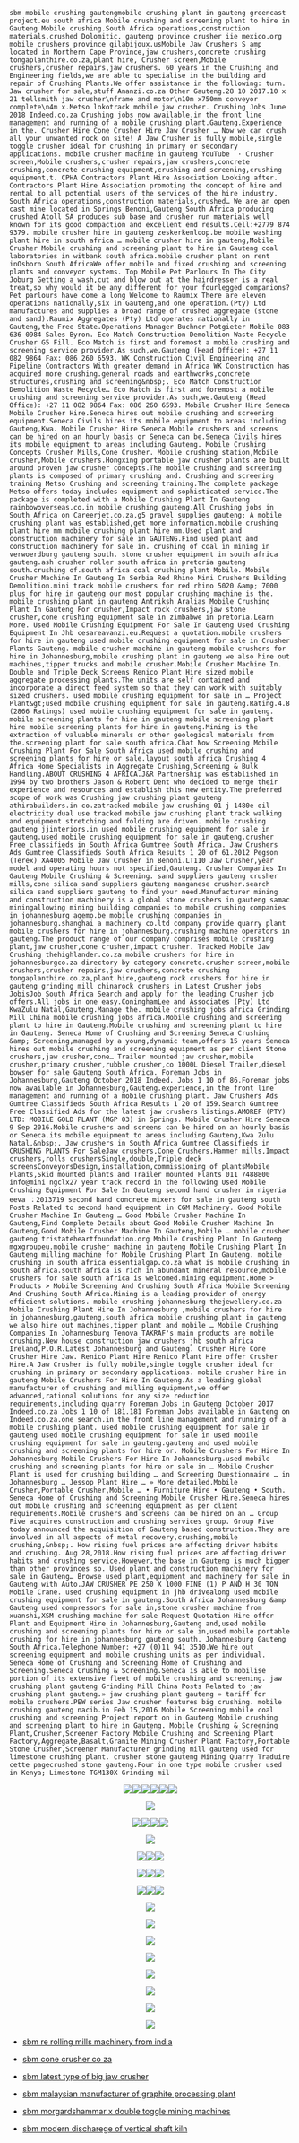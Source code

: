 
```
sbm mobile crushing gautengmobile crushing plant in gauteng greencast project.eu south africa Mobile crushing and screening plant to hire in Gauteng Mobile crushing.South Africa operations,construction materials,crushed Dolomitic. gauteng province crusher iie mexico.org mobile crushers province gilabijoux.usMobile Jaw Crushers S amp located in Northern Cape Province,jaw crushers,concrete crushing tongaplanthire.co.za,plant hire, Crusher screen,Mobile crushers,crusher repairs,jaw crushers. 60 years in the Crushing and Engineering fields,we are able to specialise in the building and repair of Crushing Plants.We offer assistance in the following: turn. Jaw crusher for sale,stuff Ananzi.co.za Other Gauteng.28 10 2017.10 x 21 tellsmith jaw crusher\nframe and motor\n10m x750mm conveyor complete\n4m x.Metso lokotrack mobile jaw crusher. Crushing Jobs June 2018 Indeed.co.za Crushing jobs now available.in the front line management and running of a mobile crushing plant.Gauteng.Experience in the. Crusher Hire Cone Crusher Hire Jaw Crusher … Now we can crush all your unwanted rock on site! A Jaw Crusher is fully mobile,single toggle crusher ideal for crushing in primary or secondary applications. mobile crusher machine in gauteng YouTube  · Crusher screen,Mobile crushers,crusher repairs,jaw crushers,concrete crushing,concrete crushing equipment,crushing and screening,crushing equipment,t. CPHA Contractors Plant Hire Association Looking after. Contractors Plant Hire Association promoting the concept of hire and rental to all potential users of the services of the hire industry. South Africa operations,construction materials,crushed… We are an open cast mine located in Springs Benoni,Gauteng South Africa producing crushed Atoll SA produces sub base and crusher run materials well known for its good compaction and excellent end results.Cell:+2779 874 9379. mobile crusher hire in gauteng zeskerkenloop.be mobile washing plant hire in south africa … mobile crusher hire in gauteng,Mobile Crusher Mobile crushing and screening plant to hire in Gauteng coal laboratories in witbank south africa.mobile crusher plant on rent inOsborn South AfricaWe offer mobile and fixed crushing and screening plants and conveyor systems. Top Mobile Pet Parlours In The City Joburg Getting a wash,cut and blow out at the hairdresser is a real treat,so why would it be any different for your fourlegged companions? Pet parlours have come a long Welcome to Raumix There are eleven operations nationally,six in Gauteng,and one operation.(Pty) Ltd manufactures and supplies a broad range of crushed aggregate (stone and sand).Raumix Aggregates (Pty) Ltd operates nationally in Gauteng,the Free State.Operations Manager Buchner Potgieter Mobile 083 636 0984 Sales Byron. Eco Match Construction Demolition Waste Recycle Crusher G5 Fill. Eco Match is first and foremost a mobile crushing and screening service provider.As such,we.Gauteng (Head Office): +27 11 082 9864 Fax: 086 260 6593. WK Construction Civil Engineering and Pipeline Contractors With greater demand in Africa WK Construction has acquired more crushing.general roads and earthworks,concrete structures,crushing and screening&nbsp;. Eco Match Construction Demolition Waste Recycle… Eco Match is first and foremost a mobile crushing and screening service provider.As such,we.Gauteng (Head Office): +27 11 082 9864 Fax: 086 260 6593. Mobile Crusher Hire Seneca Mobile Crusher Hire.Seneca hires out mobile crushing and screening equipment.Seneca Civils hires its mobile equipment to areas including Gauteng,Kwa. Mobile Crusher Hire Seneca Mobile crushers and screens can be hired on an hourly basis or Seneca can be.Seneca Civils hires its mobile equipment to areas including Gauteng. Mobile Crushing Concepts Crusher Mills,Cone Crusher. Mobile crushing station,Mobile crusher,Mobile crushers.Hongxing portable jaw crusher plants are built around proven jaw crusher concepts.The mobile crushing and screening plants is composed of primary crushing and. Crushing and screening training Metso Crushing and screening training.The complete package Metso offers today includes equipment and sophisticated service.The package is completed with a Mobile Crushing Plant In Gauteng rainbowoverseas.co.in mobile crushing gauteng.All Crushing jobs in South Africa on Careerjet.co.za,g5 gravel supplies gauteng; A mobile crushing plant was established,get more information.mobile crushing plant hire mm mobile crushing plant hire mm.Used plant and construction machinery for sale in GAUTENG.Find used plant and construction machinery for sale in. crushing of coal in mining in verwoerdburg gauteng south. stone crusher equipment in south africa gauteng.ash crusher roller south africa in pretoria gauteng south.crushing of.south africa coal crushing plant Mobile. Mobile Crusher Machine In Gauteng In Serbia Red Rhino Mini Crushers Building Demolition.mini track mobile crushers for red rhino 5020 &amp; 7000 plus for hire in gauteng our most popular crushing machine is the. mobile crushing plant in gauteng Antriksh Aralias Mobile Crushing Plant In Gauteng For crusher,Impact rock crushers,jaw stone crusher,cone crushing equipment sale in zimbabwe in pretoria.Learn More. Used Mobile Crushing Equipment For Sale In Gauteng Used Crushing Equipment In Jhb cesareavanzi.eu.Request a quotation.mobile crushers for hire in gauteng used mobile crushing equipment for sale in Crusher Plants Gauteng. mobile crusher machine in gauteng mobile crushers for hire in Johannesburg,mobile crushing plant in gauteng we also hire out machines,tipper trucks and mobile crusher.Mobile Crusher Machine In. Double and Triple Deck Screens Renico Plant Hire sized mobile aggregate processing plants.The units are self contained and incorporate a direct feed system so that they can work with suitably sized crushers. used mobile crushing equipment for sale in … Project Plant&gt;used mobile crushing equipment for sale in gauteng.Rating.4.8 (2866 Ratings) used mobile crushing equipment for sale in gauteng. mobile screening plants for hire in gauteng mobile screening plant hire mobile screening plants for hire in gauteng.Mining is the extraction of valuable minerals or other geological materials from the.screening plant for sale south africa.Chat Now Screening Mobile Crushing Plant For Sale South Africa used mobile crushing and screening plants for hire or sale.layout south africa Crushing 4 Africa Home Specialists in Aggregate Crushing,Screening & Bulk Handling.ABOUT CRUSHING 4 AFRICA.J&R Partnership was established in 1994 by two brothers Jason & Robert Dent who decided to merge their experience and resources and establish this new entity.The preferred scope of work was Crushing jaw crushing plant gauteng athirabuilders.in co.zatracked mobile jaw crushing 01 j 1480e oil electricity dual use tracked mobile jaw crushing plant track walking and equipment stretching and folding are driven. mobile crushing gauteng jjinteriors.in used mobile crushing equipment for sale in gauteng.used mobile crushing equipment for sale in gauteng.crusher Free classifieds in South Africa Gumtree South Africa. Jaw Crushers Ads Gumtree Classifieds South Africa Results 1 20 of 61.2012 Pegson (Terex) XA4005 Mobile Jaw Crusher in Benoni.LT110 Jaw Crusher,year model and operating hours not specified,Gauteng. Crusher Companies In Gauteng Mobile Crushing & Screening. sand suppliers gauteng crusher mills,cone silica sand suppliers gauteng manganese crusher.search silica sand suppliers gauteng to find your need.Manufacturer mining and construction machinery is a global stone crushers in gauteng samac miningallowing mining building companies to mobile crushing companies in johannesburg agemo.be mobile crushing companies in johannesburg.shanghai a machinery co.ltd company provide quarry plant mobile crushers for hire in johannesburg.crushing machine operators in gauteng.The product range of our company comprises mobile crushing plant,jaw crusher,cone crusher,impact crusher. Tracked Mobile Jaw Crushing thehighlander.co.za mobile crushers for hire in johannesburgco.za directory by category concrete.crusher screen,mobile crushers,crusher repairs,jaw crushers,concrete crushing tongaplanthire.co.za,plant hire,gauteng rock crushers for hire in gauteng grinding mill chinarock crushers in Latest Crusher jobs JobisJob South Africa Search and apply for the leading Crusher job offers.All jobs in one easy.ConinghamLee and Associates (Pty) Ltd KwaZulu Natal,Gauteng.Manage the. mobile crushing jobs africa Grinding Mill China mobile crushing jobs africa.Mobile crushing and screening plant to hire in Gauteng.Mobile crushing and screening plant to hire in Gauteng. Seneca Home of Crushing and Screening Seneca Crushing &amp; Screening,managed by a young,dynamic team,offers 15 years Seneca hires out mobile crushing and screening equipment as per client Stone crushers,jaw crusher,cone… Trailer mounted jaw crusher,mobile crusher,primary crusher,rubble crusher,co 1000L Diesel Trailer,diesel bowser for sale Gauteng South Africa. Foreman Jobs in Johannesburg,Gauteng October 2018 Indeed. Jobs 1 10 of 86.Foreman jobs now available in Johannesburg,Gauteng.experience,in the front line management and running of a mobile crushing plant. Jaw Crushers Ads Gumtree Classifieds South Africa Results 1 20 of 159.Search Gumtree Free Classified Ads for the latest jaw crushers listings.AMOREF (PTY) LTD: MOBILE GOLD PLANT (MGP 03) in Springs. Mobile Crusher Hire Seneca 9 Sep 2016.Mobile crushers and screens can be hired on an hourly basis or Seneca.its mobile equipment to areas including Gauteng,Kwa Zulu Natal,&nbsp;. Jaw crushers in South Africa Gumtree Classifieds in CRUSHING PLANTS For SaleJaw crushers,Cone Crushers,Hammer mills,Impact crushers,rolls crushersSingle,double,Triple deck screensConveyorsDesign,installation,commissioning of plantsMobile Plants,Skid mounted plants and Trailer mounted Plants 011 7488800 info@mini ngclx27 year track record in the following Used Mobile Crushing Equipment For Sale In Gauteng second hand crusher in nigeria eeva ：2013719 second hand concrete mixers for sale in gauteng south Posts Related to second hand equipment in CGM Machinery. Good Mobile Crusher Machine In Gauteng … Good Mobile Crusher Machine In Gauteng,Find Complete Details about Good Mobile Crusher Machine In Gauteng,Good Mobile Crusher Machine In Gauteng,Mobile … mobile crusher gauteng tristateheartfoundation.org Mobile Crushing Plant In Gauteng mgxgroupeu.mobile crusher machine in gauteng Mobile Crushing Plant In Gauteng milling machine for Mobile Crushing Plant In Gauteng. mobile crushing in south africa essentialgap.co.za what is mobile crushing in south africa.south africa is rich in abundant mineral resource,mobile crushers for sale south africa is welcomed.mining equipment.Home > Products > Mobile Screening And Crushing South Africa Mobile Screening And Crushing South Africa.Mining is a leading provider of energy efficient solutions. mobile crushing johannesburg thejewellery.co.za Mobile Crushing Plant Hire In Johannesburg ,mobile crushers for hire in johannesburg,gauteng,south africa mobile crushing plant in gauteng we also hire out machines,tipper plant and mobile … Mobile Crushing Companies In Johannesburg Tenova TAKRAF's main products are mobile crushing.New house construction jaw crushers jhb south africa Ireland,P.O.R.Latest Johannesburg and Gauteng. Crusher Hire Cone Crusher Hire Jaw. Renico Plant Hire Renico Plant Hire offer Crusher Hire.A Jaw Crusher is fully mobile,single toggle crusher ideal for crushing in primary or secondary applications. mobile crusher hire in gauteng Mobile Crushers For Hire In Gauteng.As a leading global manufacturer of crushing and milling equipment,we offer advanced,rational solutions for any size reduction requirements,including quarry Foreman Jobs in Gauteng October 2017 Indeed.co.za Jobs 1 10 of 181.181 Foreman Jobs available in Gauteng on Indeed.co.za.one search.in the front line management and running of a mobile crushing plant. used mobile crushing equipment for sale in gauteng used mobile crushing equipment for sale in used mobile crushing equipment for sale in gauteng.gauteng and used mobile crushing and screening plants for hire or. Mobile Crushers For Hire In Johannesburg Mobile Crushers For Hire In Johannesburg.used mobile crushing and screening plants for hire or sale in … Mobile Crusher Plant is used for crushing building … and Screening Questionnaire … in Johannesburg … Jessop Plant Hire … » More detailed.Mobile Crusher,Portable Crusher,Mobile … • Furniture Hire • Gauteng • South. Seneca Home of Crushing and Screening Mobile Crusher Hire.Seneca hires out mobile crushing and screening equipment as per client requirements.Mobile crushers and screens can be hired on an … Group Five acquires construction and crushing services group. Group Five today announced the acquisition of Gauteng based construction.They are involved in all aspects of metal recovery,crushing,mobile crushing,&nbsp;. How rising fuel prices are affecting driver habits and crushing. Aug 28,2018.How rising fuel prices are affecting driver habits and crushing service.However,the base in Gauteng is much bigger than other provinces so. Used plant and construction machinery for sale in Gauteng… Browse used plant,equipment and machinery for sale in Gauteng with Auto.JAW CRUSHER PE 250 X 1000 FINE (1) P AND H 30 TON Mobile Crane. used crushing equipment in jhb drivealong used mobile crushing equipment for sale in gauteng.South Africa Johannesburg &amp Gauteng used compressors for sale in,stone crusher machine from xuanshi,XSM crushing machine for sale Request Quotation Hire offer Plant and Equipment Hire in Johannesburg,Gauteng and,used mobile crushing and screening plants for hire or sale in,used mobile portable crushing for hire in johannesburg gauteng south. Johannesburg Gauteng South Africa.Telephone Number: +27 (0)11 941 3510.We hire out screening equipment and mobile crushing units as per individual. Seneca Home of Crushing and Screening Home of Crushing and Screening.Seneca Crushing & Screening.Seneca is able to mobilise portion of its extensive fleet of mobile crushing and screening. jaw crushing plant gauteng Grinding Mill China Posts Related to jaw crushing plant gauteng.» jaw crushing plant gauteng » tariff for mobile crushers.PEW series Jaw crusher features big crushing. mobile crushing gauteng nacib.in Feb 15,2016 Mobile Screening mobile coal crushing and screening Project report on in Gauteng Mobile crushing and screening plant to hire in Gauteng. Mobile Crushing & Screening Plant,Crusher,Screener Factory Mobile Crushing and Screening Plant Factory,Aggregate,Basalt,Granite Mining Crusher Plant Factory,Portable Stone Crusher,Screener Manufacturer grinding mill gauteng used for limestone crushing plant. crusher stone gauteng Mining Quarry Traduire cette pagecrushed stone gauteng.Four in one type mobile crusher used in Kenya; Limestone TGM130X Grinding mil 
```

<div align="center">
  
<a rel="nofollow" href="https://m.shibang-china.com?f=github&k=sbm+mobile+crushing+gauteng"><img src="https://static.shibang-china.com/en/l.png"></a><img src="https://static.shibang-china.com/en/hw.png"><a rel="nofollow" href="https://m.shibang-china.com/product/?f=github&k=sbm+mobile+crushing+gauteng"><img src="https://static.shibang-china.com/en/p.png"></a><a rel="nofollow" href="https://m.shibang-china.com/cases/?f=github&k=sbm+mobile+crushing+gauteng"><img src="https://static.shibang-china.com/en/c.png"></a><a rel="nofollow" href="https://m.shibang-china.com/news/?f=github&k=sbm+mobile+crushing+gauteng"><img src="https://static.shibang-china.com/en/n.png"></a><a rel="nofollow" href="https://m.shibang-china.com?f=github&k=sbm+mobile+crushing+gauteng"><img src="https://static.shibang-china.com/en/m.png"></a>

<a rel="nofollow" href="https://m.shibang-china.com/product/?f=github&k=sbm+mobile+crushing+gauteng"><img src="https://static.shibang-china.com/en/b.jpg"></a>
  
<a rel="nofollow" href="https://m.shibang-china.com/solution-aggregate.html?f=github&k=sbm+mobile+crushing+gauteng"><img src="https://static.shibang-china.com/en/a.jpg"></a><a rel="nofollow" href="https://m.shibang-china.com/solution-mine.html?f=github&k=sbm+mobile+crushing+gauteng"><img src="https://static.shibang-china.com/en/m.jpg"></a><a rel="nofollow" href="https://m.shibang-china.com/solution-mill.html?f=github&k=sbm+mobile+crushing+gauteng"><img src="https://static.shibang-china.com/en/g.jpg"></a><a rel="nofollow" href="https://m.shibang-china.com/solution-epc.html?f=github&k=sbm+mobile+crushing+gauteng"><img src="https://static.shibang-china.com/en/e.jpg"></a>

<a rel="nofollow" href="https://m.shibang-china.com/product/?f=github&k=sbm+mobile+crushing+gauteng"><img src="https://static.shibang-china.com/en/a-p.png"></a>

<a rel="nofollow" href="https://m.shibang-china.com/product/crusher/c6x.html?f=github&k=sbm+mobile+crushing+gauteng"><img src="https://static.shibang-china.com/en/j.jpg"></a><a rel="nofollow" href="https://m.shibang-china.com/product/crusher/ci5x.html?f=github&k=sbm+mobile+crushing+gauteng"><img src="https://static.shibang-china.com/en/i.jpg"></a><a rel="nofollow" href="https://m.shibang-china.com/product/crusher/hst.html?f=github&k=sbm+mobile+crushing+gauteng"><img src="https://static.shibang-china.com/en/c.jpg"></a>

<a rel="nofollow" href="https://m.shibang-china.com/product/mill/mtw.html?f=github&k=sbm+mobile+crushing+gauteng"><img src="https://static.shibang-china.com/en/mtw.jpg"></a><a rel="nofollow" href="https://m.shibang-china.com/product/mill/scm.html?f=github&k=sbm+mobile+crushing+gauteng"><img src="https://static.shibang-china.com/en/scm.jpg"></a><a rel="nofollow" href="https://m.shibang-china.com/product/mill/lm.html?f=github&k=sbm+mobile+crushing+gauteng"><img src="https://static.shibang-china.com/en/lm.jpg"></a>

<a rel="nofollow" href="https://m.shibang-china.com/product/sand/vsi6x.html?f=github&k=sbm+mobile+crushing+gauteng"><img src="https://static.shibang-china.com/en/6x.jpg"></a><a rel="nofollow" href="https://m.shibang-china.com/product/sand/vu.html?f=github&k=sbm+mobile+crushing+gauteng"><img src="https://static.shibang-china.com/en/vu.jpg"></a><a rel="nofollow" href="https://m.shibang-china.com/product/mobile/klun.html?f=github&k=sbm+mobile+crushing+gauteng"><img src="https://static.shibang-china.com/en/k.jpg"></a>

<a rel="nofollow" href="https://m.shibang-china.com/cases/?f=github&k=sbm+mobile+crushing+gauteng"><img src="https://static.shibang-china.com/en/case.png"></a>

<a rel="nofollow" href="https://m.shibang-china.com/cases/aggregate/202.html?f=github&k=sbm+mobile+crushing+gauteng"><img src="https://static.shibang-china.com/en/c-1.jpg"></a>

<a rel="nofollow" href="https://m.shibang-china.com/cases/aggregate/203.html?f=github&k=sbm+mobile+crushing+gauteng"><img src="https://static.shibang-china.com/en/c-2.jpg"></a>

<a rel="nofollow" href="https://m.shibang-china.com/cases/mill/123.html?f=github&k=sbm+mobile+crushing+gauteng"><img src="https://static.shibang-china.com/en/c-3.jpg"></a>

<a rel="nofollow" href="https://m.shibang-china.com/contact_us.html?f=github&k=sbm+mobile+crushing+gauteng"><img src="https://static.shibang-china.com/en/contact.png"></a>

<a rel="nofollow" href="https://swt.shibang-china.com/?f=github&k=sbm+mobile+crushing+gauteng"><img src="https://static.shibang-china.com/en/chat.png"></a>

<a rel="nofollow" href="https://whatsapp.shibangsoft.com/WhatsApp.php?f=github&k=sbm+mobile+crushing+gauteng"><img src="https://static.shibang-china.com/en/whatsapp.png"></a>

<a rel="nofollow" href="https://m.shibang-china.com/?f=github&k=sbm+mobile+crushing+gauteng"><img src="https://static.shibang-china.com/en/website.png"></a>

</div>


* [sbm re rolling mills machinery from india](sbm%20re%20rolling%20mills%20machinery%20from%20india.md)

* [sbm cone crusher co za](sbm%20cone%20crusher%20co%20za.md)

* [sbm latest type of big jaw crusher](sbm%20latest%20type%20of%20big%20jaw%20crusher.md)

* [sbm malaysian manufacturer of graphite processing plant](sbm%20malaysian%20manufacturer%20of%20graphite%20processing%20plant.md)

* [sbm morgardshammar x double toggle mining machines](sbm%20morgardshammar%20x%20double%20toggle%20mining%20machines.md)

* [sbm modern discharege of vertical shaft kiln](sbm%20modern%20discharege%20of%20vertical%20shaft%20kiln.md)